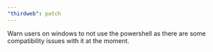 ```yaml
---
"thirdweb": patch
---
```


Warn users on windows to not use the powershell as there are some compatibility issues with it at the moment.
